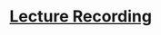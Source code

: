 # [Lecture Recording](https://cnm-edu.zoom.us/rec/share/jbNE3so96u_J1U8iPRnhn-Up6AEf3bujYRsbpC1bQ0X7WMro5nyaotKB5Bc3I8A.O7Ax3gcC3k1bf4iW?startTime=1635345311000)
